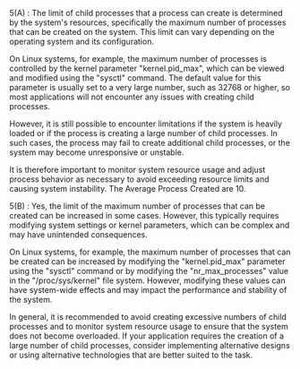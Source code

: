 5(A) : The limit of child processes that a process can create is determined by the system's resources, specifically the maximum number of processes that can be created on the system. This limit can vary depending on the operating system and its configuration.

On Linux systems, for example, the maximum number of processes is controlled by the kernel parameter "kernel.pid_max", which can be viewed and modified using the "sysctl" command. The default value for this parameter is usually set to a very large number, such as 32768 or higher, so most applications will not encounter any issues with creating child processes.

However, it is still possible to encounter limitations if the system is heavily loaded or if the process is creating a large number of child processes. In such cases, the process may fail to create additional child processes, or the system may become unresponsive or unstable.

It is therefore important to monitor system resource usage and adjust process behavior as necessary to avoid exceeding resource limits and causing system instability.
The Average Process Created are 10.

5(B) : Yes, the limit of the maximum number of processes that can be created can be increased in some cases. However, this typically requires modifying system settings or kernel parameters, which can be complex and may have unintended consequences.

On Linux systems, for example, the maximum number of processes that can be created can be increased by modifying the "kernel.pid_max" parameter using the "sysctl" command or by modifying the "nr_max_processes" value in the "/proc/sys/kernel" file system. However, modifying these values can have system-wide effects and may impact the performance and stability of the system.

In general, it is recommended to avoid creating excessive numbers of child processes and to monitor system resource usage to ensure that the system does not become overloaded. If your application requires the creation of a large number of child processes, consider implementing alternative designs or using alternative technologies that are better suited to the task.
